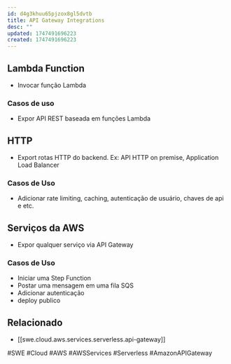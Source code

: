```yaml
---
id: d4g3khuu65pjzox8gl5dvtb
title: API Gateway Integrations
desc: ""
updated: 1747491696223
created: 1747491696223
---
```


## Lambda Function

- Invocar função Lambda

### Casos de uso

- Expor API REST baseada em funções Lambda

## HTTP

- Export rotas HTTP do backend. Ex: API HTTP on premise, Application Load Balancer

### Casos de Uso

- Adicionar rate limiting, caching, autenticação de usuário, chaves de api e etc.

## Serviços da AWS

- Expor qualquer serviço via API Gateway

### Casos de Uso

- Iniciar uma Step Function
- Postar uma mensagem em uma fila SQS
- Adicionar autenticação
- deploy publico

## Relacionado

- [[swe.cloud.aws.services.serverless.api-gateway]]

#SWE #Cloud #AWS #AWSServices #Serverless #AmazonAPIGateway
